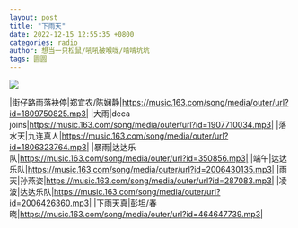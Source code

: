 ```yaml
---
layout: post
title: "下雨天"
date: 2022-12-15 12:55:35 +0800
categories: radio
author: 想当一只松鼠/吼吼破喉咙/啃啃坑坑
tags: 圆圆
---
```

![]({{site.baseurl}}/images/cover_20221215.jpg)

|街仔路雨落袂停|郑宜农/陈娴静|https://music.163.com/song/media/outer/url?id=1809750825.mp3|
|大雨|deca joins|https://music.163.com/song/media/outer/url?id=1907710034.mp3|
|落水天|九连真人|https://music.163.com/song/media/outer/url?id=1806323764.mp3|
|暴雨|达达乐队|https://music.163.com/song/media/outer/url?id=350856.mp3|
|端午|达达乐队|https://music.163.com/song/media/outer/url?id=2006430135.mp3|
|雨天|孙燕姿|https://music.163.com/song/media/outer/url?id=287083.mp3|
|凌波|达达乐队|https://music.163.com/song/media/outer/url?id=2006426360.mp3|
|下雨天真|彭坦/春晓|https://music.163.com/song/media/outer/url?id=464647739.mp3|

